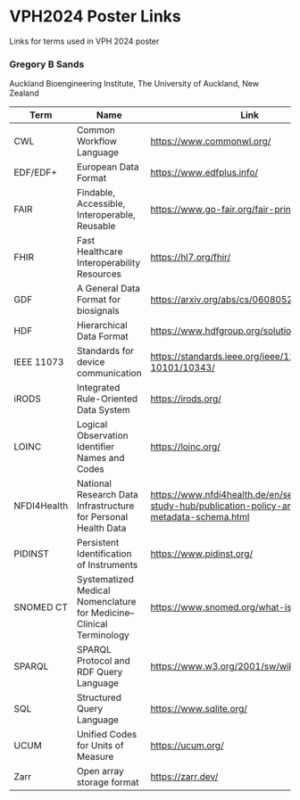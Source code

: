 # VPH2024 Poster Links
Links for terms used in VPH 2024 poster

### Gregory B Sands
Auckland Bioengineering Institute, The University of Auckland, New Zealand

| Term | Name | Link |
| ---- | ---- | ---- |
| CWL | Common Workflow Language | <https://www.commonwl.org/> |
| EDF/EDF+ | European Data Format | <https://www.edfplus.info/> |
| FAIR | Findable, Accessible, Interoperable, Reusable | <https://www.go-fair.org/fair-principles/> |
| FHIR | Fast Healthcare Interoperability Resources | <https://hl7.org/fhir/> |
| GDF | A General Data Format for biosignals | <https://arxiv.org/abs/cs/0608052> |
| HDF | Hierarchical Data Format | <https://www.hdfgroup.org/solutions/hdf5/> |
| IEEE 11073 | Standards for device communication | <https://standards.ieee.org/ieee/11073-10101/10343/> |
| iRODS | Integrated Rule-Oriented Data System | <https://irods.org/> |
| LOINC | Logical Observation Identifier Names and Codes | <https://loinc.org/> |
| NFDI4Health | National Research Data Infrastructure for Personal Health Data | <https://www.nfdi4health.de/en/service/health-study-hub/publication-policy-and-metadata-schema.html> |
| PIDINST | Persistent Identification of Instruments | <https://www.pidinst.org/> |
| SNOMED CT | Systematized Medical Nomenclature for Medicine–Clinical Terminology | <https://www.snomed.org/what-is-snomed-ct> |
| SPARQL | SPARQL Protocol and RDF Query Language | <https://www.w3.org/2001/sw/wiki/SPARQL> |
| SQL	| Structured Query Language | <https://www.sqlite.org/> |
| UCUM | Unified Codes for Units of Measure | <https://ucum.org/> |
| Zarr | Open array storage format | <https://zarr.dev/> |
